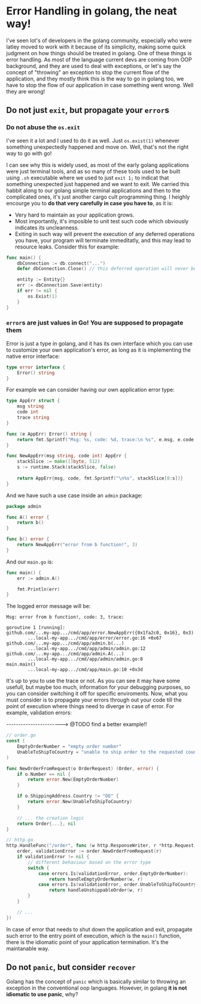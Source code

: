 # Error Handling in golang, the neat way!

I've seen lot's of developers in the golang community, especially who were latley moved to work with it because of its simplicity, making some quick judgment on how things should be treated in golang. 
One of these things is error handling. As most of the language current devs are coming from OOP background, and they are used to deal with exceptions, or let's say the concept of "throwing" an exception to stop the current flow of the application, and they mostly think this is the way to go in golang too, we have to stop the flow of our application in case something went wrong. 
Well they are wrong!

## Do not just `exit`, but propagate your `error`s

### Do not abuse the `os.exit`

I've seen it a lot and I used to do it as well. Just `os.exist(1)` whenever something unexpectedly happened and move on. Well, that's not the right way to go with go!

I can see why this is widely used, as most of the early golang applications were just terminal tools, and as so many of these tools used to be built using `.sh` executable where we used to just `exit 1;` to indicat that something unexpected just happened and we want to exit. We carried this habbit along to our golang simple terminal applications and then to the complicated ones, it's just another cargo cult programming thing.
I heighly encourge you to **do that very carefully in case you have to**, as it is:

- Very hard to maintain as your application grows.
- Most importantly, it's imposible to unit test such code which obviously indicates its uncleanness.
- Exiting in such way will prevent the execution of any deferred operations you have, your program will terminate immeditatly, and this may lead to resource leaks. Consider this for example:
```go
func main() {
	dbConnection := db.connect("...")
	defer dbConnection.Close() // this deferred operation will never be executed! the connection will stay open

	entity := Entity{}
	err := dbConnection.Save(entity)
	if err != nil {
		os.Exist(1)
	}
}
```

### `error`s are just values in Go! You are supposed to propagate them

Error is just a type in golang, and it has its own interface which you can use to customize your own application's error, as long as it is implementing the native error interface:
```go
type error interface {
	Error() string
}
```

For example we can consider having our own application error type:
```go
type AppErr struct {
	msg string
	code int
	trace string
}

func (e AppErr) Error() string {
	return fmt.Sprintf("Msg: %s, code: %d, trace:\n %s", e.msg, e.code, e.trace)
}

func NewAppErr(msg string, code int) AppErr {
	stackSlice := make([]byte, 512)
	s := runtime.Stack(stackSlice, false)
	
	return AppErr{msg, code, fmt.Sprintf("\n%s", stackSlice[0:s])}
}
```

And we have such a use case inside an `admin` package:
```go
package admin

func A() error {
	return b()
}

func b() error {
	return NewAppErr("error from b function!", 3)
}
```

And our `main.go` is:
```go
func main() {
	err := admin.A()

	fmt.Println(err)
}
```

The logged error message will be:

```shell
Msg: error from b function!, code: 3, trace:
 
goroutine 1 [running]:
github.com/...my-app.../cmd/app/error.NewAppErr({0x1fa2c0, 0x16}, 0x3)
        ...local-my-app.../cmd/app/error/error.go:16 +0x67
github.com/...my-app.../cmd/app/admin.b(...)
        ...local-my-app.../cmd/app/admin/admin.go:12
github.com/...my-app.../cmd/app/admin.A(...)
        ...local-my-app.../cmd/app/admin/admin.go:8
main.main()
        ...local-my-app.../cmd/app/main.go:10 +0x3d
```

It's up to you to use the trace or not. As you can see it may have some usefull, but maybe too much, information for your debugging purposes, so you can consider switching it off for specific enviroments.
Now, what you must consider is to propagate your errors through out your code till the point of execution where things need to diverge in case of error. For example, validation errors:


-----------------------> @TODO find a better example!!
```go
// order.go
const (
	EmptyOrderNumber = "empty order number"
	UnableToShipToCountry = "unable to ship order to the requested country"
)

func NewOrderFromRequest(o OrderRequest) (Order, error) {
	if o.Number == nil {
		return error.New(EmptyOrderNumber)
	}

	if o.ShippingAddress.Country != "DE" {
		return error.New(UnableToShipToCountry)
	}

	// ... the creation logic
	return Order{...}, nil
}

// http.go
http.HandleFunc("/order", func (w http.ResponseWriter, r *http.Request) {
	order, validationError := order.NewOrderFromRequest(r)
	if validationError != nil {
		// different behaviour based on the error type
		switch {
			case errors.Is(validationError, order.EmptyOrderNumber):
				return handleEmptyOrderNumber(w, r)
			case errors.Is(validationError, order.UnableToShipToCountry):
				return handleUnshippableOrder(w, r)
		}
	}

	// ... 
})

```

In case of error that needs to shut down the application and exit, propagate such error to the entry point of execution, which is the `main()` function, there is the idiomatic point of your application termination. It's the maintanable way.

## Do not `panic`, but consider `recover`

Golang has the concept of `panic` which is basically similar to throwing an exception in the conventional oop languages. However, in golang **it is not idiomatic to use panic**, why?
